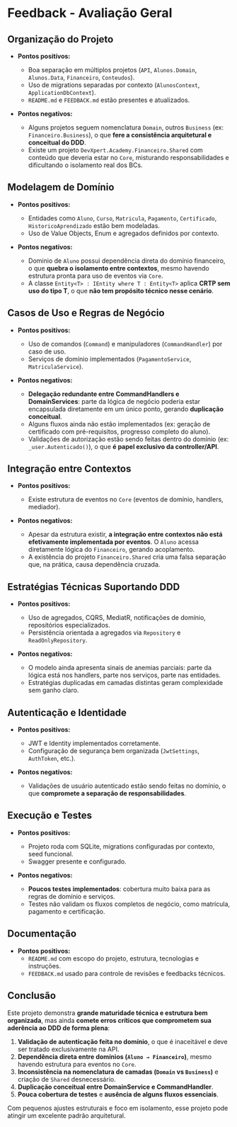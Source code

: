 # Feedback - Avaliação Geral

## Organização do Projeto
- **Pontos positivos:**
  - Boa separação em múltiplos projetos (`API`, `Alunos.Domain`, `Alunos.Data`, `Financeiro`, `Conteudos`).
  - Uso de migrations separadas por contexto (`AlunosContext`, `ApplicationDbContext`).
  - `README.md` e `FEEDBACK.md` estão presentes e atualizados.

- **Pontos negativos:**
  - Alguns projetos seguem nomenclatura `Domain`, outros `Business` (ex: `Financeiro.Business`), o que **fere a consistência arquitetural e conceitual do DDD**.
  - Existe um projeto `DevXpert.Academy.Financeiro.Shared` com conteúdo que deveria estar no `Core`, misturando responsabilidades e dificultando o isolamento real dos BCs.

## Modelagem de Domínio
- **Pontos positivos:**
  - Entidades como `Aluno`, `Curso`, `Matricula`, `Pagamento`, `Certificado`, `HistoricoAprendizado` estão bem modeladas.
  - Uso de Value Objects, Enum e agregados definidos por contexto.

- **Pontos negativos:**
  - Dominio de `Aluno` possui dependência direta do domínio financeiro, o que **quebra o isolamento entre contextos**, mesmo havendo estrutura pronta para uso de eventos via `Core`.
  - A classe `Entity<T> : IEntity where T : Entity<T>` aplica **CRTP sem uso do tipo T**, o que **não tem propósito técnico nesse cenário**.

## Casos de Uso e Regras de Negócio
- **Pontos positivos:**
  - Uso de comandos (`Command`) e manipuladores (`CommandHandler`) por caso de uso.
  - Serviços de domínio implementados (`PagamentoService`, `MatriculaService`).

- **Pontos negativos:**
  - **Delegação redundante entre CommandHandlers e DomainServices**: parte da lógica de negócio poderia estar encapsulada diretamente em um único ponto, gerando **duplicação conceitual**.
  - Alguns fluxos ainda não estão implementados (ex: geração de certificado com pré-requisitos, progresso completo do aluno).
  - Validações de autorização estão sendo feitas dentro do domínio (ex: `_user.Autenticado()`), o que **é papel exclusivo da controller/API**.

## Integração entre Contextos
- **Pontos positivos:**
  - Existe estrutura de eventos no `Core` (eventos de domínio, handlers, mediador).
  
- **Pontos negativos:**
  - Apesar da estrutura existir, **a integração entre contextos não está efetivamente implementada por eventos**. O `Aluno` acessa diretamente lógica do `Financeiro`, gerando acoplamento.
  - A existência do projeto `Financeiro.Shared` cria uma falsa separação que, na prática, causa dependência cruzada.

## Estratégias Técnicas Suportando DDD
- **Pontos positivos:**
  - Uso de agregados, CQRS, MediatR, notificações de domínio, repositórios especializados.
  - Persistência orientada a agregados via `Repository` e `ReadOnlyRepository`.

- **Pontos negativos:**
  - O modelo ainda apresenta sinais de anemias parciais: parte da lógica está nos handlers, parte nos serviços, parte nas entidades.
  - Estratégias duplicadas em camadas distintas geram complexidade sem ganho claro.

## Autenticação e Identidade
- **Pontos positivos:**
  - JWT e Identity implementados corretamente.
  - Configuração de segurança bem organizada (`JwtSettings`, `AuthToken`, etc.).

- **Pontos negativos:**
  - Validações de usuário autenticado estão sendo feitas no domínio, o que **compromete a separação de responsabilidades**.

## Execução e Testes
- **Pontos positivos:**
  - Projeto roda com SQLite, migrations configuradas por contexto, seed funcional.
  - Swagger presente e configurado.

- **Pontos negativos:**
  - **Poucos testes implementados**: cobertura muito baixa para as regras de domínio e serviços.
  - Testes não validam os fluxos completos de negócio, como matrícula, pagamento e certificação.

## Documentação
- **Pontos positivos:**
  - `README.md` com escopo do projeto, estrutura, tecnologias e instruções.
  - `FEEDBACK.md` usado para controle de revisões e feedbacks técnicos.

## Conclusão

Este projeto demonstra **grande maturidade técnica e estrutura bem organizada**, mas ainda **comete erros críticos que comprometem sua aderência ao DDD de forma plena**:

1. **Validação de autenticação feita no domínio**, o que é inaceitável e deve ser tratado exclusivamente na API.
2. **Dependência direta entre domínios (`Aluno → Financeiro`)**, mesmo havendo estrutura para eventos no `Core`.
3. **Inconsistência na nomenclatura de camadas (`Domain` vs `Business`)** e criação de `Shared` desnecessário.
4. **Duplicação conceitual entre DomainService e CommandHandler**.
5. **Pouca cobertura de testes** e **ausência de alguns fluxos essenciais**.

Com pequenos ajustes estruturais e foco em isolamento, esse projeto pode atingir um excelente padrão arquitetural.
